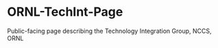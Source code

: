 ORNL-TechInt-Page
=================

Public-facing page describing the Technology Integration Group, NCCS, ORNL